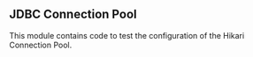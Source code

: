 ## JDBC Connection Pool

This module contains code to test the configuration of the Hikari Connection Pool.

